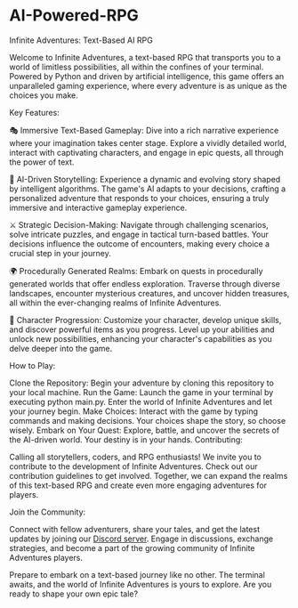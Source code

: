 # AI-Powered-RPG

Infinite Adventures: Text-Based AI RPG

Welcome to Infinite Adventures, a text-based RPG that transports you to a world of limitless possibilities, all within the confines of your terminal. Powered by Python and driven by artificial intelligence, this game offers an unparalleled gaming experience, where every adventure is as unique as the choices you make.

Key Features:

🎭 Immersive Text-Based Gameplay: Dive into a rich narrative experience where your imagination takes center stage. Explore a vividly detailed world, interact with captivating characters, and engage in epic quests, all through the power of text.

🤖 AI-Driven Storytelling: Experience a dynamic and evolving story shaped by intelligent algorithms. The game's AI adapts to your decisions, crafting a personalized adventure that responds to your choices, ensuring a truly immersive and interactive gameplay experience.

⚔️ Strategic Decision-Making: Navigate through challenging scenarios, solve intricate puzzles, and engage in tactical turn-based battles. Your decisions influence the outcome of encounters, making every choice a crucial step in your journey.

🌍 Procedurally Generated Realms: Embark on quests in procedurally generated worlds that offer endless exploration. Traverse through diverse landscapes, encounter mysterious creatures, and uncover hidden treasures, all within the ever-changing realms of Infinite Adventures.

🔮 Character Progression: Customize your character, develop unique skills, and discover powerful items as you progress. Level up your abilities and unlock new possibilities, enhancing your character's capabilities as you delve deeper into the game.

How to Play:

Clone the Repository: Begin your adventure by cloning this repository to your local machine.
Run the Game: Launch the game in your terminal by executing python main.py. Enter the world of Infinite Adventures and let your journey begin.
Make Choices: Interact with the game by typing commands and making decisions. Your choices shape the story, so choose wisely.
Embark on Your Quest: Explore, battle, and uncover the secrets of the AI-driven world. Your destiny is in your hands.
Contributing:

Calling all storytellers, coders, and RPG enthusiasts! We invite you to contribute to the development of Infinite Adventures. Check out our contribution guidelines to get involved. Together, we can expand the realms of this text-based RPG and create even more engaging adventures for players.

Join the Community:

Connect with fellow adventurers, share your tales, and get the latest updates by joining our [Discord server](https://discord.com). Engage in discussions, exchange strategies, and become a part of the growing community of Infinite Adventures players.

Prepare to embark on a text-based journey like no other. The terminal awaits, and the world of Infinite Adventures is yours to explore. Are you ready to shape your own epic tale?

